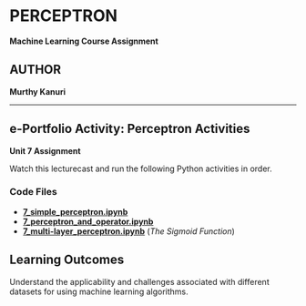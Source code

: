 # PERCEPTRON

**Machine Learning Course Assignment**

## AUTHOR

**Murthy Kanuri**


---

## e-Portfolio Activity: Perceptron Activities

**Unit 7 Assignment**

Watch this lecturecast and run the following Python activities in order.

### Code Files

- **[7\_simple\_perceptron.ipynb](https://github.com/m-kanuri/MachineLearning/Unit07_Ex1_simple_perceptron.ipynb)**
- **[7\_perceptron\_and\_operator.ipynb](path/to/your/file)**
- **[7\_multi-layer\_perceptron.ipynb](path/to/your/file)** (*The Sigmoid Function*)

## Learning Outcomes

Understand the applicability and challenges associated with different datasets for using machine learning algorithms.

